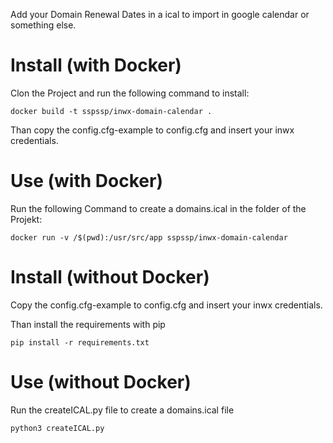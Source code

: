 Add your Domain Renewal Dates in a ical to import in google calendar or something else.

# Install (with Docker)
Clon the Project and run the following command to install:

```
docker build -t sspssp/inwx-domain-calendar .
```

Than copy the config.cfg-example to config.cfg and insert your inwx credentials.

# Use (with Docker)
Run the following Command to create a domains.ical in the folder of the Projekt:

```
docker run -v /$(pwd):/usr/src/app sspssp/inwx-domain-calendar
```

# Install (without Docker)
Copy the config.cfg-example to config.cfg and insert your inwx credentials.

Than install the requirements with pip
```
pip install -r requirements.txt
```

# Use (without Docker)
Run the createICAL.py file to create a domains.ical file

```
python3 createICAL.py
```
